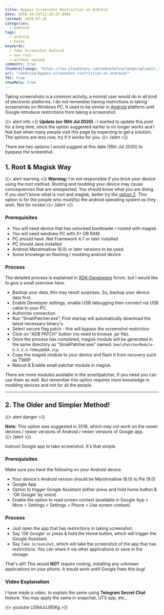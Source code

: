 ```yaml
---
title: Bypass Screenshot Restriction on Android
date: 2018-10-24T12:32:27.000Z
lastmod: 2020-07-16
categories:
  - android
tags:
  - android
  - hacks
keywords:
  - Take Screenshot Android
  - non root
  - without xposed
comments: true
thumbnailimage: "https://res.cloudinary.com/anbuchelva/image/upload/c_scale,w_250,f_auto,q_auto/v1579455286/images/android.png"
url: "/android/bypass-screenshot-restriction-on-android/"
TOC: true
showMeta: true
---
```

Taking screenshots is a common activity, a normal user would do in all kind of electronic platforms.  I do not remember having restrictions in taking screenshots on Windows PC.  It used to be similar in [Android](/categories/android/) platform until Google introduce restrictions from taking a screenshot.
<!--more-->

{{< alert info >}}
**Update (on 16th Jul 2020) :** I wanted to update this post for a long time, since the option suggested earlier is no longer works and I feel bad when many people visit this page by expecting to get a solution.  The options are less now, try if it works for you.
{{< /alert >}}
<!-- toc -->
There are two options I would suggest at this date (16th Jul 2020) to byepass the screenthot.

## 1. Root & Magisk Way

{{< alert warning >}}
**Warning:** I'm not responsible if you brick your device using the root method.  Rooting and modding your device may cause concequences that are unexpected. You should know what you are doing.  
If you don't know what is root and magisk, better try the [option 2](#2-the-older-and-simpler-method).  This option is for the people who mod(ify) the android operating system as they wish. Not for noobs!
{{< /alert >}}



### Prerequisites
* You will need device that has unlocked bootloader / rooted with magisk.
* You will need windows PC with 3+ GB RAM
* PC should have .Net Framework 4.7 or later installed
* PC should Jave installed
* Android Marshmallow (6.0) or later versions to be used.
* Some knowlege on flashing / modding android device

### Process

The detailed process is explained in [XDA-Developers](https://forum.xda-developers.com/apps/magisk/module-smali-patcher-0-7-t3680053) forum, but I would like to give a small overview here.

* Backup your data, this may result surprises. So, backup your device data first.
* Enable Developer settings, enable USB debugging then connect via USB cable to your PC.
* Authorize connection
* Run "SmaliPatcher.exe", First startup will automatically download the latest necessary binary's.
* Select secure flag patch - this will bypass the screenshot restriction
* Click on "ADB PATCH" button (no need to browse .jar file).
* Once the process has completed, magisk module will be generated in the same directory as "SmaliPatcher.exe" named: `SmaliPatcherModule-X.X.X.X-fOmey@XDA.zip`.
* Copy the magisk module to your device and flash it from recovery such as TWRP
* Reboot & Enable smali patcher module in magisk.


There are more modules available in the smarlipatcher, if you need you can use them as well. But remember this option requires more knowledge in modding devices and not for all the people.

--- 

## 2. The Older and Simpler Method!

{{< alert danger >}}

**Note:** This option was suggested in 2018, which may not work on the newer devices / newer versions of Android / newer versions of Google app.  
{{< /alert >}}

Instruct Google app to take screenshot. It's that simple.  

### Prerequisites

Make sure you have the following on your Android device.

* Your device's Android version should be Marshmallow (6.0) to Pie (9.0)
* Google App
* Option to trigger Google Assistant (either press and hold home button & 'OK Google' by voice)
* Enable the option to read screen context (available in Google App > More > Settings > Settings > Phone > Use screen context)

### Process

* Just open the app that has restrictions in taking screenshot.
* Say 'OK Google' or press & hold the Home button, which will trigger the Google Assistant.
* Say `Take Screenshot`, which will take the screenshot of the app that has restrictions. You can share it via other applications or save in the storage.

That's all!! This would **NOT** require rooting, installing any unknown applications on your phone. It would work untill Google fixes this _bug_!

### Video Explanation

I have made a video, to explain the same using **Telegram Secret Chat** feature.  You may apply the same in snapchat, UTS app, etc.,

{{< youtube LG9duUJ9SKg >}}

